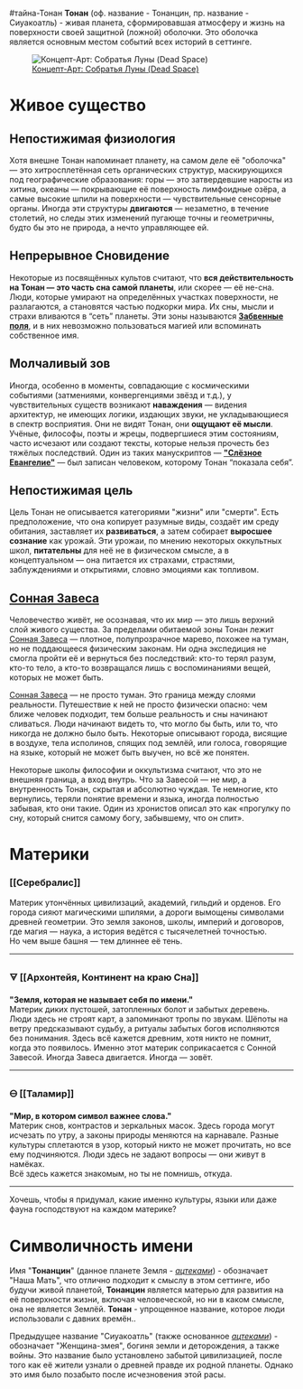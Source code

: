 #тайна-Тонан
**Тонан** (оф. название - Тонанцин, пр. название - Сиуакоатль) - живая планета, сформировавшая атмосферу и жизнь на поверхности своей защитной (ложной) оболочки. Это оболочка является основным местом событий всех историй в сеттинге. 

<figure>
  <img src="Собратья Луны (Dead Space) - Концеп-Арт.png" alt="Концепт-Арт: Собратья Луны (Dead Space)">
  <figcaption>
    <a href="https://deadspace.fandom.com/ru/wiki/%D0%A1%D0%BE%D0%B1%D1%80%D0%B0%D1%82%D1%8C%D1%8F_%D0%9B%D1%83%D0%BD%D1%8B#%D0%98%D1%81%D1%82%D0%BE%D1%87%D0%BD%D0%B8%D0%BA%D0%B8">
      Концепт-Арт: Собратья Луны (Dead Space)
    </a>
  </figcaption>
</figure>

# Живое существо
<!--
Так как Тонан, это живое существо, первый вопрос, который поднимается это: Живо ли это существо? Может ли оно умереть? Что нужно, чтобы оно было живым?

Это зависит от того, что оно из себя вообще представляет? Если оно что-то на подобии Древнего из сеттинга "Зов Ктулху", то мы можем рассматривать его как Бога или ему-подобное, потому такие эффекты, как голод или жажда на него не влияют, как на обычное животное. 

Первоначально, я хотел сделать так, чтобы это существо питалось, но я думаю, если я сделаю что-то подобное, оно будет слишком похоже (в каком-то смысле) на всё то, что обычный человек уже видел и понимает, а потому может отнести себя к чему-то подобному. Например, если оно будет голодать, то человек может отнести себя к нему, понимая, что действия этого существа вызваны голодом. 

Желая сделать это существо совершенно удалённым, я не могу дать ему те же цели или нужды, что у обычных организмов, но и оставить без цели я его тоже не могу - таким образом я мог просто оставить его как Земля, или сделать мёртвым.
	-->
## Непостижимая физиология

Хотя внешне Тонан напоминает планету, на самом деле её "оболочка" — это хитросплетённая сеть органических структур, маскирующихся под географические образования: горы — это затвердевшие наросты из хитина, океаны — покрывающие её поверхность лимфоидные озёра, а самые высокие шпили на поверхности — чувствительные сенсорные органы. Иногда эти структуры **двигаются** — незаметно, в течение столетий, но следы этих изменений пугающе точны и геометричны, будто бы это не природа, а нечто управляющее ей.


## Непрерывное Сновидение

Некоторые из посвящённых культов считают, что **вся действительность на Тонан — это часть сна самой планеты**, или скорее — её не-сна. Люди, которые умирают на определённых участках поверхности, не разлагаются, а становятся частью подкорки мира. Их сны, мысли и страхи вливаются в “сеть” планеты. Эти зоны называются [**Забвенные поля**][1], и в них невозможно пользоваться магией или вспоминать собственное имя.
<!--
Нужно будет написать как работают Забвенные поля...?
-->

## Молчаливый зов

Иногда, особенно в моменты, совпадающие с космическими событиями (затмениями, конвергенциями звёзд и т.д.), у чувствительных существ возникают **наваждения** — видения архитектур, не имеющих логики, издающих звуки, не укладывающиеся в спектр восприятия. Они не видят Тонан, они **ощущают её мысли**. Учёные, философы, поэты и жрецы, подвергшиеся этим состояниям, часто исчезают или создают тексты, которые нельзя прочесть без тяжёлых последствий. Один из таких манускриптов — [**"Слёзное Евангелие"**][2] — был записан человеком, которому Тонан “показала себя”.

## Непостижимая цель

Цель Тонан не описывается категориями "жизни" или "смерти". Есть предположение, что она копирует разумные виды, создаёт им среду обитания, заставляет их **развиваться**, а затем собирает **выросшее сознание** как урожай. Эти урожаи, по мнению некоторых оккультных школ, **питательны** для неё не в физическом смысле, а в концептуальном — она питается их страхами, страстями, заблуждениями и открытиями, словно эмоциями как топливом.

## [Сонная Завеса][3]

Человечество живёт, не осознавая, что их мир — это лишь верхний слой живого существа. За пределами обитаемой зоны Тонан лежит [Сонная Завеса][3] — плотное, полупрозрачное марево, похожее на туман, но не поддающееся физическим законам. Ни одна экспедиция не смогла пройти её и вернуться без последствий: кто-то терял разум, кто-то тело, а кто-то возвращался лишь с воспоминаниями вещей, которых не может быть.

[Сонная Завеса][3] — не просто туман. Это граница между слоями реальности. Путешествие к ней не просто физически опасно: чем ближе человек подходит, тем больше реальность и сны начинают сливаться. Люди начинают видеть то, что могло бы быть, или то, что никогда не должно было быть. Некоторые описывают города, висящие в воздухе, тела исполинов, спящих под землёй, или голоса, говорящие на языке, который не может быть выучен, но всё же понятен.

Некоторые школы философии и оккультизма считают, что это не внешняя граница, а вход внутрь. Что за Завесой — не мир, а внутренность Тонан, скрытая и абсолютно чуждая. Те немногие, кто вернулись, теряли понятие времени и языка, иногда полностью забывая, кто они такие. Один из хронистов описал это как «прогулку по сну, который снится самому богу, забывшему, что он спит».

# Материки
### **[[Серебралис]]**

Материк утончённых цивилизаций, академий, гильдий и орденов. Его города сияют магическими шпилями, а дороги вымощены символами древней геометрии. Это земля законов, школы, империй и договоров, где магия — наука, а история ведётся с тысячелетней точностью.  
Но чем выше башня — тем длиннее её тень.

---

### 🜃 **[[Архонтейя, Континент на краю Сна]]**

**"Земля, которая не называет себя по имени."**  
Материк диких пустошей, затопленных болот и забытых деревень. Люди здесь не строят карт, а запоминают тропы по звукам. Шёпоты на ветру предсказывают судьбу, а ритуалы забытых богов исполняются без понимания. Здесь всё кажется древним, хотя никто не помнит, когда это появилось. 
Именно этот материк соприкасается с Сонной Завесой. Иногда Завеса двигается. Иногда — зовёт.

---

### 🜔 **[[Таламир]]**

**"Мир, в котором символ важнее слова."**  
Материк снов, контрастов и зеркальных масок. Здесь города могут исчезать по утру, а законы природы меняются на карнавале. Разные культуры сплетаются в узор, который никто не может прочитать, но все ему подчиняются. Люди здесь не задают вопросы — они живут в намёках.  
Всё здесь кажется знакомым, но ты не помнишь, откуда.

---

Хочешь, чтобы я придумал, какие именно культуры, языки или даже фауна господствуют на каждом материке?


# Символичность имени
<!--
Продумывая имя для планеты, я желал показать, что планета эта хоть и является (в каком-то смысле этого слова) матерью для живых существ, от Земли она далеко отлична и имеют свою агенду.
-->
Имя "**Тонанцин**" (данное планете Земля - <cite>[ацтеками][2]</cite>) - обозначает "Наша Мать", что отлично подходит к смыслу в этом сеттинге, ибо будучи живой планетой, **Тонанцин** является матерью для развития на её поверхности жизни, включая человеческой, но ни в каком смысле, она не является Землёй. **Тонан** - упрощенное название, которое люди использовали с давних времён..

<!--
Я набрёл на другое имя данное Ацтеками и это дало мне идею о существовании какой-то цивилизации до человека, которое в своё время осознало что за сущностью является их родная планета и обосновала новое ей имя, хорошо описывающее секретную правду - "Женщина-змея", буквально имея форму планеты как ложную.
-->
Предыдущее название "Сиуакоатль" (также основанное <cite>[ацтеками][2]</cite>) - обозначает "Женщина-змея", богиня земли и деторождения, а также войны. Это название было установлено забытой цивилизацией, после того как её жители узнали о древней правде их родной планеты. Однако это имя было позабыто после исчезновения этой расы.

<!--
Честно это имя напомнило мне Скоя'таэлей из серии "Ведьмака" и энавело меня на мысль, что этой древней цивилизацией могли быть эльфы или им подобные. Это позволит наклонить мир в сторону фэнтези, нежели фантастику. Честно, будучи фанатом этого жанра, я приветствую это направление....
-->

[1]: obsidian://open?vault=%D0%A4%D0%B5%D0%BD%D1%82%D0%B5%D0%B7%D0%B8%20%D0%BC%D0%B8%D1%80&file=%D0%97%D0%B0%D0%B1%D0%B2%D0%B5%D0%BD%D0%BD%D0%BE%D0%B5%20%D0%BF%D0%BE%D0%BB%D0%B5
[2]: obsidian://open?vault=%D0%A4%D0%B5%D0%BD%D1%82%D0%B5%D0%B7%D0%B8%20%D0%BC%D0%B8%D1%80&file=%D0%A1%D0%BB%D1%91%D0%B7%D0%BD%D0%BE%D0%B5%20%D0%95%D0%B2%D0%B0%D0%BD%D0%B3%D0%B5%D0%BB%D0%B8%D0%B5
[3]: obsidian://open?vault=%D0%A4%D0%B5%D0%BD%D1%82%D0%B5%D0%B7%D0%B8%20%D0%BC%D0%B8%D1%80&file=%D0%A1%D0%BE%D0%BD%D0%BD%D0%B0%D1%8F%20%D0%97%D0%B0%D0%B2%D0%B5%D1%81%D0%B0